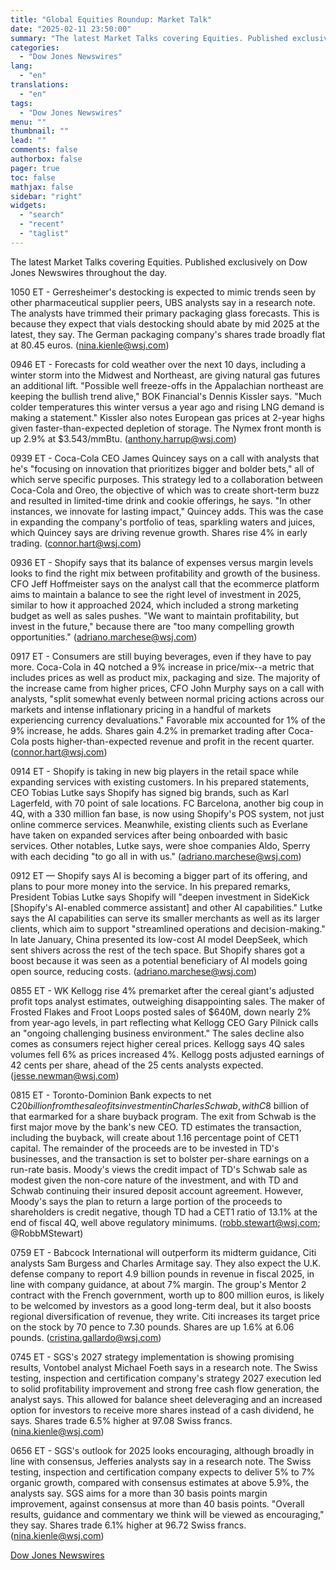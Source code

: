 ```yaml
---
title: "Global Equities Roundup: Market Talk"
date: "2025-02-11 23:50:00"
summary: "The latest Market Talks covering Equities. Published exclusively on Dow Jones Newswires throughout the day.1050 ET - Gerresheimer's destocking is expected to mimic trends seen by other pharmaceutical supplier peers, UBS analysts say in a research note. The analysts have trimmed their primary packaging glass forecasts. This is because they..."
categories:
  - "Dow Jones Newswires"
lang:
  - "en"
translations:
  - "en"
tags:
  - "Dow Jones Newswires"
menu: ""
thumbnail: ""
lead: ""
comments: false
authorbox: false
pager: true
toc: false
mathjax: false
sidebar: "right"
widgets:
  - "search"
  - "recent"
  - "taglist"
---
```


The latest Market Talks covering Equities. Published exclusively on Dow Jones Newswires throughout the day.

1050 ET - Gerresheimer's destocking is expected to mimic trends seen by other pharmaceutical supplier peers, UBS analysts say in a research note. The analysts have trimmed their primary packaging glass forecasts. This is because they expect that vials destocking should abate by mid 2025 at the latest, they say. The German packaging company's shares trade broadly flat at 80.45 euros. (nina.kienle@wsj.com)

0946 ET - Forecasts for cold weather over the next 10 days, including a winter storm into the Midwest and Northeast, are giving natural gas futures an additional lift. "Possible well freeze-offs in the Appalachian northeast are keeping the bullish trend alive," BOK Financial's Dennis Kissler says. "Much colder temperatures this winter versus a year ago and rising LNG demand is making a statement." Kissler also notes European gas prices at 2-year highs given faster-than-expected depletion of storage. The Nymex front month is up 2.9% at $3.543/mmBtu. (anthony.harrup@wsj.com)

0939 ET - Coca-Cola CEO James Quincey says on a call with analysts that he's "focusing on innovation that prioritizes bigger and bolder bets," all of which serve specific purposes. This strategy led to a collaboration between Coca-Cola and Oreo, the objective of which was to create short-term buzz and resulted in limited-time drink and cookie offerings, he says. "In other instances, we innovate for lasting impact," Quincey adds. This was the case in expanding the company's portfolio of teas, sparkling waters and juices, which Quincey says are driving revenue growth. Shares rise 4% in early trading. (connor.hart@wsj.com)

0936 ET - Shopify says that its balance of expenses versus margin levels looks to find the right mix between profitability and growth of the business. CFO Jeff Hoffmeister says on the analyst call that the ecommerce platform aims to maintain a balance to see the right level of investment in 2025, similar to how it approached 2024, which included a strong marketing budget as well as sales pushes. "We want to maintain profitability, but invest in the future," because there are "too many compelling growth opportunities." (adriano.marchese@wsj.com)

0917 ET - Consumers are still buying beverages, even if they have to pay more. Coca-Cola in 4Q notched a 9% increase in price/mix--a metric that includes prices as well as product mix, packaging and size. The majority of the increase came from higher prices, CFO John Murphy says on a call with analysts, "split somewhat evenly between normal pricing actions across our markets and intense inflationary pricing in a handful of markets experiencing currency devaluations." Favorable mix accounted for 1% of the 9% increase, he adds. Shares gain 4.2% in premarket trading after Coca-Cola posts higher-than-expected revenue and profit in the recent quarter. (connor.hart@wsj.com)

0914 ET - Shopify is taking in new big players in the retail space while expanding services with existing customers. In his prepared statements, CEO Tobias Lutke says Shopify has signed big brands, such as Karl Lagerfeld, with 70 point of sale locations. FC Barcelona, another big coup in 4Q, with a 330 million fan base, is now using Shopify's POS system, not just online commerce services. Meanwhile, existing clients such as Everlane have taken on expanded services after being onboarded with basic services. Other notables, Lutke says, were shoe companies Aldo, Sperry with each deciding "to go all in with us." (adriano.marchese@wsj.com)

0912 ET — Shopify says AI is becoming a bigger part of its offering, and plans to pour more money into the service. In his prepared remarks, President Tobias Lutke says Shopify will "deepen investment in SideKick [Shopify's AI-enabled commerce assistant] and other AI capabilities." Lutke says the AI capabilities can serve its smaller merchants as well as its larger clients, which aim to support "streamlined operations and decision-making." In late January, China presented its low-cost AI model DeepSeek, which sent shivers across the rest of the tech space. But Shopify shares got a boost because it was seen as a potential beneficiary of AI models going open source, reducing costs. (adriano.marchese@wsj.com)

0855 ET - WK Kellogg rise 4% premarket after the cereal giant's adjusted profit tops analyst estimates, outweighing disappointing sales. The maker of Frosted Flakes and Froot Loops posted sales of $640M, down nearly 2% from year-ago levels, in part reflecting what Kellogg CEO Gary Pilnick calls an "ongoing challenging business environment." The sales decline also comes as consumers reject higher cereal prices. Kellogg says 4Q sales volumes fell 6% as prices increased 4%. Kellogg posts adjusted earnings of 42 cents per share, ahead of the 25 cents analysts expected. (jesse.newman@wsj.com)

0815 ET - Toronto-Dominion Bank expects to net C$20 billion from the sale of its investment in Charles Schwab, with C$8 billion of that earmarked for a share buyback program. The exit from Schwab is the first major move by the bank's new CEO. TD estimates the transaction, including the buyback, will create about 1.16 percentage point of CET1 capital. The remainder of the proceeds are to be invested in TD's businesses, and the transaction is set to bolster per-share earnings on a run-rate basis. Moody's views the credit impact of TD's Schwab sale as modest given the non-core nature of the investment, and with TD and Schwab continuing their insured deposit account agreement. However, Moody's says the plan to return a large portion of the proceeds to shareholders is credit negative, though TD had a CET1 ratio of 13.1% at the end of fiscal 4Q, well above regulatory minimums. (robb.stewart@wsj.com; @RobbMStewart)

0759 ET - Babcock International will outperform its midterm guidance, Citi analysts Sam Burgess and Charles Armitage say. They also expect the U.K. defense company to report 4.9 billion pounds in revenue in fiscal 2025, in line with company guidance, at about 7% margin. The group's Mentor 2 contract with the French government, worth up to 800 million euros, is likely to be welcomed by investors as a good long-term deal, but it also boosts regional diversification of revenue, they write. Citi increases its target price on the stock by 70 pence to 7.30 pounds. Shares are up 1.6% at 6.06 pounds. (cristina.gallardo@wsj.com)

0745 ET - SGS's 2027 strategy implementation is showing promising results, Vontobel analyst Michael Foeth says in a research note. The Swiss testing, inspection and certification company's strategy 2027 execution led to solid profitability improvement and strong free cash flow generation, the analyst says. This allowed for balance sheet deleveraging and an increased option for investors to receive more shares instead of a cash dividend, he says. Shares trade 6.5% higher at 97.08 Swiss francs. (nina.kienle@wsj.com)

0656 ET - SGS's outlook for 2025 looks encouraging, although broadly in line with consensus, Jefferies analysts say in a research note. The Swiss testing, inspection and certification company expects to deliver 5% to 7% organic growth, compared with consensus estimates at above 5.9%, the analysts say. SGS aims for a more than 30 basis points margin improvement, against consensus at more than 40 basis points. "Overall results, guidance and commentary we think will be viewed as encouraging," they say. Shares trade 6.1% higher at 96.72 Swiss francs.(nina.kienle@wsj.com)

[Dow Jones Newswires](https://www.tradingview.com/news/DJN_DN20250211007095:0/)
